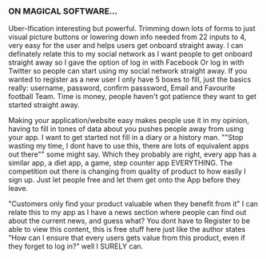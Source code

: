 ### ON MAGICAL SOFTWARE…

Uber-Ification interesting but powerful. Trimming down lots of forms to just visual picture buttons or lowering down info needed from 22 inputs to 4, very easy for the user and helps users get onboard straight away. I can definately relate this to my social network as I want people to get onboard straight away so I gave the option of log in with Facebook Or log in with Twitter so people can start using my social network straight away. If you wanted to register as a new user I only have 5 boxes to fill, just the basics really: username, password, confirm passsword, Email and Favourite football Team. Time is money, people haven't got patience they want to get started straight away. 

Making your application/website easy makes people use it in my opinion, having to fill in tones of data about you pushes people away from using your app. I want to get started not fill in a diary or a history man. ""Stop wasting my time, I dont have to use this, there are lots of equivalent apps out there"" some might say. Which they probably are right, every app has a similar app, a diet app, a game, step counter app EVERYTHING. The competition out there is changing from quality of product to how easily I sign up. Just let people free and let them get onto the App before they leave. 

"Customers only find your product valuable when they benefit from it" I can relate this to my app as I have a news section where people can find out about the current news, and guess what? You dont have to Register to be able to view this content, this is free stuff here just like the author states “How can I ensure that every users gets value from this product, even if they forget to log in?” well I SURELY can. 
